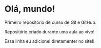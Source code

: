 # Olá, mundo!
 Primeiro repositório de curso de Git e GitHub.

 Repositório criado durante uma aula ao vivo!
 
Essa linha eu adicionei diretamenter no site!! 
